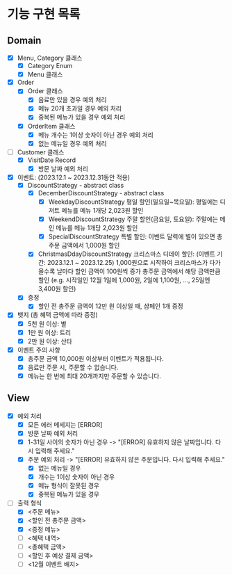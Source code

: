 # 기능 구현 목록

## Domain
- [x] Menu, Category 클래스
  - [x] Category Enum
  - [x] Menu 클래스
- [x] Order
  - [x] Order 클래스
    - [x] 음료만 있을 경우 예외 처리
    - [x] 메뉴 20개 초과일 경우 예외 처리
    - [x] 중복된 메뉴가 있을 경우 예외 처리
  - [x] OrderItem 클래스
    - [x] 메뉴 개수는 1이상 숫자이 아닌 경우 예외 처리
    - [x] 없는 메뉴일 경우 예외 처리
- [ ] Customer 클래스
  - [x] VisitDate Record
    - [x] 방문 날짜 예외 처리
- [x] 이벤트: (2023.12.1 ~ 2023.12.31동안 적용)
  - [x] DiscountStrategy - abstract class
    - [x] DecemberDiscountStrategy - abstract class
      - [x] WeekdayDiscountStrategy 평일 할인(일요일~목요일): 평일에는 디저트 메뉴를 메뉴 1개당 2,023원 할인
      - [x] WeekendDiscountStrategy 주말 할인(금요일, 토요일): 주말에는 메인 메뉴를 메뉴 1개당 2,023원 할인
      - [x] SpecialDiscountStrategy 특별 할인: 이벤트 달력에 별이 있으면 총주문 금액에서 1,000원 할인
    - [x] ChristmasDdayDiscountStrategy 크리스마스 디데이 할인: (이벤트 기간: 2023.12.1 ~ 2023.12.25)
      1,000원으로 시작하여 크리스마스가 다가올수록 날마다 할인 금액이 100원씩 증가
      총주문 금액에서 해당 금액만큼 할인
      (e.g. 시작일인 12월 1일에 1,000원, 2일에 1,100원, ..., 25일엔 3,400원 할인)

  - [x] 증정
    - [x] 할인 전 총주문 금액이 12만 원 이상일 때, 샴페인 1개 증정
  
- [x] 뱃지 (총 혜택 금액에 따라 증정)
  - [x] 5천 원 이상: 별
  - [x] 1만 원 이상: 트리
  - [x] 2만 원 이상: 산타

- [x] 이벤트 주의 사항
  - [x] 총주문 금액 10,000원 이상부터 이벤트가 적용됩니다.
  - [x] 음료만 주문 시, 주문할 수 없습니다.
  - [x] 메뉴는 한 번에 최대 20개까지만 주문할 수 있습니다.

## View
- [x] 예외 처리
  - [x] 모든 에러 메세지는 [ERROR]
  - [x] 방문 날짜 예외 처리
  - [x] 1-31일 사이의 숫자가 아닌 경우 -> "[ERROR] 유효하지 않은 날짜입니다. 다시 입력해 주세요."
  - [x] 주문 예외 처리 -> "[ERROR] 유효하지 않은 주문입니다. 다시 입력해 주세요."
    - [x] 없는 메뉴일 경우
    - [x] 개수는 1이상 숫자이 아닌 경우
    - [x] 메뉴 형식이 잘못된 경우
    - [x] 중복된 메뉴가 있을 경우
- [ ] 출력 형식
  - [x] <주문 메뉴>
  - [x] <할인 전 총주문 금액>
  - [x] <증정 메뉴>
  - [ ] <혜택 내역>
  - [ ] <총혜택 금액>
  - [ ] <할인 후 예상 결제 금액>
  - [ ] <12월 이벤트 배지>
